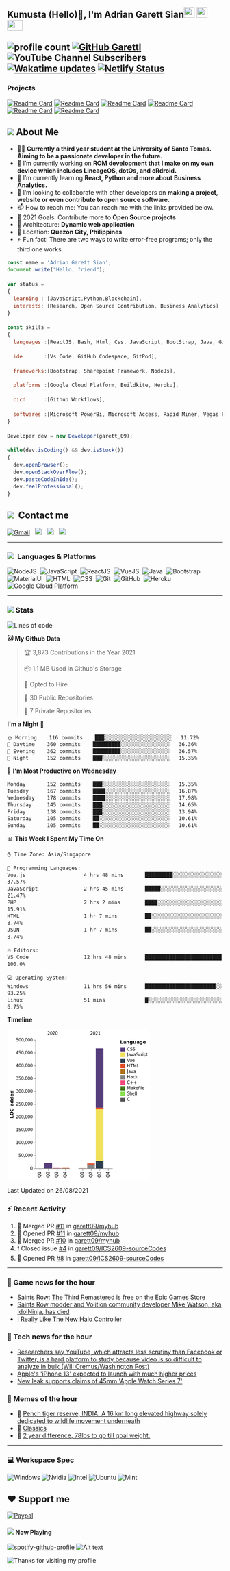 <h2> Kumusta (Hello)🙏, I'm Adrian Garett Sian<img src="https://cultofthepartyparrot.com/parrots/hd/githubparrot.gif" width="25" height="25"/>
    <img src="https://cultofthepartyparrot.com/flags/hd/iranparrot.gif" width="25" height="25"/>
    <img src="https://cultofthepartyparrot.com/parrots/asyncparrot.gif" width="36" height="25"/>
 

![profile count](https://komarev.com/ghpvc/?username=garett09&color=red) 
[![GitHub Garettl](https://img.shields.io/github/followers/garett09?label=follow&style=social)](https://github.com/garett09) 
![YouTube Channel Subscribers](https://img.shields.io/youtube/channel/subscribers/UChAoCAh1jVTaMz0Sc61X5Xw?style=social) 
[![Wakatime updates](https://github.com/garett09/garett09/actions/workflows/update-commits.yml/badge.svg?branch=main)](https://github.com/garett09/garett09/actions/workflows/update-commits.yml) 
[![Netlify Status](https://api.netlify.com/api/v1/badges/62999bf4-98d2-4882-a325-da266023bf2b/deploy-status)](https://app.netlify.com/sites/cocky-mccarthy-7a67fb/deploys)
&nbsp;
    
### Projects
[![Readme Card](https://github-readme-stats.vercel.app/api/pin/?username=garett09&repo=tapos-na-ba-ang-covid-ph&show_owner=true)](https://github.com/garett09/tapos-na-ba-ang-covid-ph)
[![Readme Card](https://github-readme-stats.vercel.app/api/pin/?username=garett09&repo=project-COVID&show_owner=true)](https://github.com/garett09/project-COVID)
[![Readme Card](https://github-readme-stats.vercel.app/api/pin/?username=garett09&repo=afk-hotel&show_owner=true)](https://github.com/garett09/afk-hotel)
[![Readme Card](https://github-readme-stats.vercel.app/api/pin/?username=garett09&repo=garett09&show_owner=true)](https://github.com/garett09/garett09)
[![Readme Card](https://github-readme-stats.vercel.app/api/pin/?username=garett09&repo=myhub&show_owner=true)](https://github.com/garett09/myhub)
[![Readme Card](https://github-readme-stats.vercel.app/api/pin/?username=garett09&repo=techfolio&show_owner=true)](https://github.com/garett09/techfolio)


    
## <img src="https://media.giphy.com/media/fTsZNbPQxJWtor2LXE/giphy.gif"  width="30">&nbsp;About Me
-   👩‍💻  **Currently a third year student at the University of Santo Tomas. Aiming to be a passionate developer in the future.**
-   🔭  I’m currently working on  **ROM development that I make on my own device which includes LineageOS, dotOs, and cRdroid.**
-   🌱  I’m currently learning **React, Python and more about Business Analytics.**
-   👯  I’m looking to collaborate with other developers on **making a project, website or even contribute to open source software.**
-   📫  How to reach me: You can reach me with the links provided below. 
-   🥅  2021 Goals: Contribute more to **Open Source projects**
-   👷  Architecture: **Dynamic web application**
-   📍   Location: **Quezon City, Philippines** 
-   ⚡  Fun fact: There are two ways to write error-free programs; only the third one works.

```javascript
const name = 'Adrian Garett Sian';
document.write("Hello, friend");

var status = 
{ 
  learning : [JavaScript,Python,Blockchain],
  interests: [Research, Open Source Contribution, Business Analytics]
}

const skills = 
{
  languages :[ReactJS, Bash, Html, Css, JavaScript, BootStrap, Java, Git, Markdown, VueJS],
  
  ide       :[Vs Code, GitHub Codespace, GitPod],
  
  frameworks:[Bootstrap, Sharepoint Framework, NodeJs],
  
  platforms :[Google Cloud Platform, Buildkite, Heroku],
  
  cicd      :[Github Workflows],

  softwares :[Microsoft PowerBi, Microsoft Access, Rapid Miner, Vegas Pro]
}

Developer dev = new Developer(garett_09);

while(dev.isCoding() && dev.isStuck())  
{
  dev.openBrowser();
  dev.openStackOverFlow();
  dev.pasteCodeInIde();
  dev.feelProfessional();
}
```

## <img src="https://media.giphy.com/media/c5vDr1rkcbcrBwG9SX/giphy.gif" width="30">&nbsp; Contact me

<a href="mailto:adriansian@gmail.com"><img alt="Gmail" src="https://img.shields.io/badge/Gmail-D14836?style=for-the-badge&logo=gmail&logoColor=white" /></a> &nbsp;
<a href="https://instagram.com/adriansian"><img src="https://img.shields.io/badge/@adriansian_-E4405F?style=for-the-badge&logo=instagram&logoColor=white"/></a> &nbsp;
<a href="https://t.me/garett_09"><img src="https://img.shields.io/badge/@garett_09_-2CA5E0?style=for-the-badge&logo=telegram&logoColor=white"/></a> &nbsp;
<a href="https://www.linkedin.com/in/adrian-garett-sian-766775159/"><img src="https://img.shields.io/badge/-Adrian%20Garett%20Sian-blue?style=flat-square&logo=Linkedin&logoColor=white&link=https://www.linkedin.com/in/adrian-garett-sian-766775159/"/></a> &nbsp;

---

###  <img src="https://media.giphy.com/media/WUlplcMpOCEmTGBtBW/giphy.gif" width="30"> &nbsp;Languages & Platforms

![NodeJS](https://img.shields.io/badge/Node.js-43853D?style=for-the-badge&logo=node.js&logoColor=white)&nbsp;
![JavaScript](https://img.shields.io/badge/JavaScript-F7DF1E?style=for-the-badge&logo=javascript&logoColor=black)&nbsp;
![ReactJS](https://img.shields.io/badge/React.js-20232A?style=for-the-badge&logo=react&logoColor=61DAFB)&nbsp;
![VueJS](https://img.shields.io/badge/Vue.js-35495E?style=for-the-badge&logo=vuedotjs&logoColor=4FC08D)&nbsp;
![Java](https://img.shields.io/badge/Java-ED8B00?style=for-the-badge&logo=java&logoColor=white)&nbsp;
![Bootstrap](https://img.shields.io/badge/Bootstrap-563D7C?style=for-the-badge&logo=bootstrap&logoColor=white)&nbsp;
![MaterialUI](https://img.shields.io/badge/Material--UI-0081CB?style=for-the-badge&logo=material-ui&logoColor=white)&nbsp;
![HTML](https://img.shields.io/badge/HTML-E34F26?style=for-the-badge&logo=html5&logoColor=white)&nbsp;
![CSS](https://img.shields.io/badge/CSS-1572B6?style=for-the-badge&logo=css&logoColor=white)&nbsp;
![Git](https://img.shields.io/badge/git-%23F05033.svg?style=for-the-badge&logo=git&logoColor=white)&nbsp;
![GitHub](https://img.shields.io/badge/GitHub-100000?style=for-the-badge&logo=github&logoColor=white)&nbsp;
![Heroku](https://img.shields.io/badge/Heroku-430098?style=for-the-badge&logo=heroku&logoColor=white)&nbsp;
![Google Cloud Platform](https://img.shields.io/badge/Google_Cloud-4285F4?style=for-the-badge&logo=google-cloud&logoColor=white)&nbsp;

---

### <img src="https://media.giphy.com/media/l378c04F2fjeZ7vH2/giphy.gif" width="30">&nbsp;Stats


<!--START_SECTION:waka-->
![Lines of code](https://img.shields.io/badge/From%20Hello%20World%20I%27ve%20Written-512326%20lines%20of%20code-blue)

**🐱 My Github Data** 

> 🏆 3,873 Contributions in the Year 2021
 > 
> 📦 1.1 MB Used in Github's Storage 
 > 
> 💼 Opted to Hire
 > 
> 📜 30 Public Repositories 
 > 
> 🔑 7 Private Repositories  
 > 
**I'm a Night 🦉** 

```text
🌞 Morning    116 commits    ███░░░░░░░░░░░░░░░░░░░░░░   11.72% 
🌆 Daytime    360 commits    █████████░░░░░░░░░░░░░░░░   36.36% 
🌃 Evening    362 commits    █████████░░░░░░░░░░░░░░░░   36.57% 
🌙 Night      152 commits    ███░░░░░░░░░░░░░░░░░░░░░░   15.35%

```
📅 **I'm Most Productive on Wednesday** 

```text
Monday       152 commits    ███░░░░░░░░░░░░░░░░░░░░░░   15.35% 
Tuesday      167 commits    ████░░░░░░░░░░░░░░░░░░░░░   16.87% 
Wednesday    178 commits    ████░░░░░░░░░░░░░░░░░░░░░   17.98% 
Thursday     145 commits    ███░░░░░░░░░░░░░░░░░░░░░░   14.65% 
Friday       138 commits    ███░░░░░░░░░░░░░░░░░░░░░░   13.94% 
Saturday     105 commits    ██░░░░░░░░░░░░░░░░░░░░░░░   10.61% 
Sunday       105 commits    ██░░░░░░░░░░░░░░░░░░░░░░░   10.61%

```


📊 **This Week I Spent My Time On** 

```text
⌚︎ Time Zone: Asia/Singapore

💬 Programming Languages: 
Vue.js                   4 hrs 48 mins       █████████░░░░░░░░░░░░░░░░   37.57% 
JavaScript               2 hrs 45 mins       █████░░░░░░░░░░░░░░░░░░░░   21.47% 
PHP                      2 hrs 2 mins        ████░░░░░░░░░░░░░░░░░░░░░   15.91% 
HTML                     1 hr 7 mins         ██░░░░░░░░░░░░░░░░░░░░░░░   8.74% 
JSON                     1 hr 7 mins         ██░░░░░░░░░░░░░░░░░░░░░░░   8.74%

🔥 Editors: 
VS Code                  12 hrs 48 mins      █████████████████████████   100.0%

💻 Operating System: 
Windows                  11 hrs 56 mins      ███████████████████████░░   93.25% 
Linux                    51 mins             █░░░░░░░░░░░░░░░░░░░░░░░░   6.75%

```

**Timeline**

![Chart not found](https://raw.githubusercontent.com/garett09/garett09/main/charts/bar_graph.png) 


 Last Updated on 26/08/2021
<!--END_SECTION:waka-->

### :zap: Recent Activity

<!--START_SECTION:activity-->
1. 🎉 Merged PR [#11](https://github.com/garett09/myhub/pull/11) in [garett09/myhub](https://github.com/garett09/myhub)
2. 💪 Opened PR [#11](https://github.com/garett09/myhub/pull/11) in [garett09/myhub](https://github.com/garett09/myhub)
3. 🎉 Merged PR [#10](https://github.com/garett09/myhub/pull/10) in [garett09/myhub](https://github.com/garett09/myhub)
4. ❗️ Closed issue [#4](https://github.com/garett09/ICS2609-sourceCodes/issues/4) in [garett09/ICS2609-sourceCodes](https://github.com/garett09/ICS2609-sourceCodes)
5. 💪 Opened PR [#8](https://github.com/garett09/ICS2609-sourceCodes/pull/8) in [garett09/ICS2609-sourceCodes](https://github.com/garett09/ICS2609-sourceCodes)
<!--END_SECTION:activity-->

---

### 📣 Game news for the hour

<!-- GAME:START -->
 - [Saints Row: The Third Remastered is free on the Epic Games Store](https://www.pcgamer.com/saints-row-the-third-remastered-is-free-on-the-epic-games-store)
 - [Saints Row modder and Volition community developer Mike Watson, aka IdolNinja, has died](https://www.pcgamer.com/saints-row-modder-and-volition-community-developer-mike-watson-aka-idolninja-has-died)
 - [I Really Like The New Halo Controller](https://kotaku.com/i-really-like-the-new-halo-controller-1847559855)<!-- GAME:END -->

### 📣 Tech news for the hour

<!-- TECH:START -->
 - [Researchers say YouTube, which attracts less scrutiny than Facebook or Twitter, is a hard platform to study because video is so difficult to analyze in bulk (Will Oremus/Washington Post)](http://www.techmeme.com/210826/p6#a210826p6)
 - [Apple's 'iPhone 13' expected to launch with much higher prices](https://appleinsider.com/articles/21/08/26/apples-iphone-13-expected-to-launch-with-significantly-higher-prices?utm_medium=rss)
 - [New leak supports claims of 45mm 'Apple Watch Series 7'](https://appleinsider.com/articles/21/08/26/new-leak-supports-claims-of-45mm-apple-watch-series-7?utm_medium=rss)<!-- TECH:END -->

### 📣 Memes of the hour

<!-- MEMES:START -->
 - 🚖 [Pench tiger reserve, INDIA. A 16 km long elevated highway solely dedicated to wildlife movement underneath](http://9gag.com/gag/a4E0BKm)
 - 🚯 [Classics](http://9gag.com/gag/aDdvNKx)
 - 🚯 [2 year difference, 78lbs to go till goal weight.](http://9gag.com/gag/av5j4Xq)<!-- MEMES:END -->

--- 



### 💻 Workspace Spec

![Windows](https://img.shields.io/badge/Windows-11-0078D6?style=for-the-badge&logo=windows&logoColor=white)
![Nvidia](https://img.shields.io/badge/NVIDIA-RTX3070-76B900?style=for-the-badge&logo=nvidia&logoColor=white)
![Intel](https://img.shields.io/badge/Intel-Core_i7_10th-0071C5?style=for-the-badge&logo=intel&logoColor=white)
![Ubuntu](https://img.shields.io/badge/Ubuntu-E95420?style=for-the-badge&logo=ubuntu&logoColor=white)
![Mint](https://img.shields.io/badge/Linux_Mint-87CF3E?style=for-the-badge&logo=linux-mint&logoColor=white)


## ❤ Support me
[![Paypal](https://img.shields.io/badge/PayPal-garett_09?style=for-the-badge&logo=paypal&logoColor=white)](https://paypal.me/garett_09)


#### <img src="https://media.giphy.com/media/vybWlRniCXzZC/giphy.gif" width="30">&nbsp;Now Playing 

 [![spotify-github-profile](https://spotify-github-profile.vercel.app/api/view?uid=garett_09&cover_image=true&theme=default)](https://spotify-github-profile.vercel.app/api/view?uid=garett_09&redirect=true)
![Alt text](https://spotify-recently-played-readme.vercel.app/api?user=garett_09&width=510)

<img height="120" alt="Thanks for visiting my profile" width="100%" src="https://github.com/dibyendu415/dibyendu415/blob/master/marquee.svg" />
